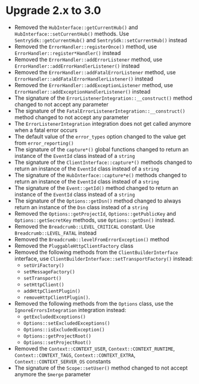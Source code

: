 # Upgrade 2.x to 3.0

- Removed the `HubInterface::getCurrentHub()` and `HubInterface::setCurrentHub()` methods. Use `SentrySdk::getCurrentHub()` and `SentrySdk::setCurrentHub()` instead
- Removed the `ErrorHandler::registerOnce()` method, use `ErrorHandler::register*Handler()` instead
- Removed the `ErrorHandler::addErrorListener` method, use `ErrorHandler::addErrorHandlerListener()` instead
- Removed the `ErrorHandler::addFatalErrorListener` method, use `ErrorHandler::addFatalErrorHandlerListener()` instead
- Removed the `ErrorHandler::addExceptionListener` method, use `ErrorHandler::addExceptionHandlerListener()` instead
- The signature of the `ErrorListenerIntegration::__construct()` method changed to not accept any parameter
- The signature of the `FatalErrorListenerIntegration::__construct()` method changed to not accept any parameter
- The `ErrorListenerIntegration` integration does not get called anymore when a fatal error occurs
- The default value of the `error_types` option changed to the value get from `error_reporting()`
- The signature of the `capture*()` global functions changed to return an instance of the `EventId` class instead of a `string`
- The signature of the `ClientInterface::capture*()` methods changed to return an instance of the `EventId` class instead of a `string`
- The signature of the `HubInterface::capture*e()` methods changed to return an instance of the `EventId` class instead of a `string`
- The signature of the `Event::getId()` method changed to return an instance of the `EventId` class instead of a `string`
- The signature of the `Options::getDsn()` method changed to always return an instance of the `Dsn` class instead of a `string`
- Removed the `Options::getProjectId`, `Options::getPublicKey` and `Options::getSecretKey` methods, use `Options::getDsn()` instead.
- Removed the `Breadcrumb::LEVEL_CRITICAL` constant. Use `Breadcrumb::LEVEL_FATAL` instead
- Removed the `Breadcrumb::levelFromErrorException()` method
- Removed the `PluggableHttpClientFactory` class
- Removed the following methods from the `ClientBuilderInterface` interface, use `ClientBuilderInterface::setTransportFactory()` instead:
  - `setUriFactory()`
  - `setMessageFactory()`
  - `setTransport()`
  - `setHttpClient()`
  - `addHttpClientPlugin()`
  - `removeHttpClientPlugin()`.
- Removed the following methods from the `Options` class, use the `IgnoreErrorsIntegration` integration instead:
  - `getExcludedExceptions()`
  - `Options::setExcludedExceptions()`
  - `Options::isExcludedException()`
  - `Options::getProjectRoot()`
  - `Options::setProjectRoot()`
- Removed the `Context::CONTEXT_USER`, `Context::CONTEXT_RUNTIME`, `Context::CONTEXT_TAGS`, `Context::CONTEXT_EXTRA`, `Context::CONTEXT_SERVER_OS` constants
- The signature of the `Scope::setUser()` method changed to not accept anymore the `$merge` parameter
